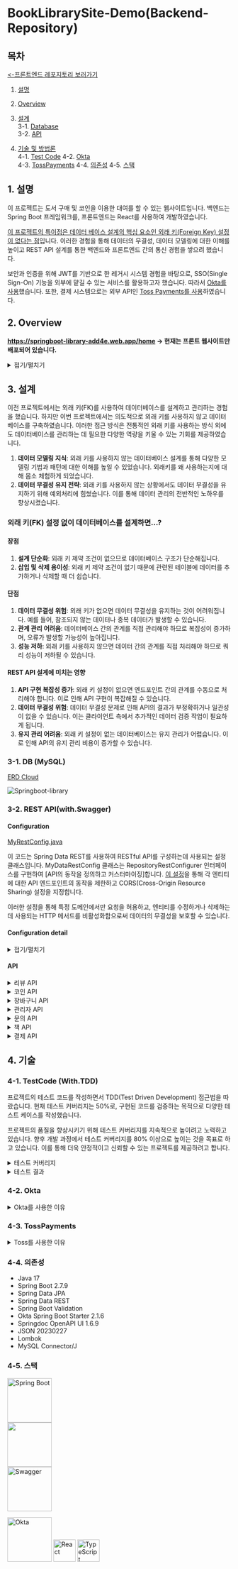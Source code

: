 # BookLibrarySite-Demo(Backend-Repository)

## 목차

[<-프론트엔드 레포지토리 보러가기](https://github.com/Jimoou/BookLibrarySite-Frontend)

1. [설명](#설명)
2. [Overview](#Overview)
3. [설계](#설계)  
   3-1. [Database](#db-mysql)  
   3-2. [API](#rest-api)

4. [기술 및 방법론](#기술-및-방법론)  
   4-1. [Test Code](#4-1-testcode-withtdd)
   4-2. [Okta](#okta)  
   4-3. [TossPayments](#tosspayments)
   4-4. [의존성](#4-4-의존성)
   4-5. [스택](#4-5-스택)

## 1. 설명

이 프로젝트는 도서 구매 및 코인을 이용한 대여를 할 수 있는 웹사이트입니다. 백엔드는 Spring Boot 프레임워크를, 프론트엔드는 React를 사용하여 개발하였습니다.

[이 프로젝트의 특이점은 데이터 베이스 설계의 핵심 요소인 외래 키(Foreign Key) 설정이 없다는 점](#설계)입니다. 이러한 경험을 통해 데이터의 무결성, 데이터 모델링에 대한 이해를 높이고 REST API 설계를 통한 백엔드와 프론트엔드 간의 통신 경험을 쌓으려 했습니다.

보안과 인증을 위해 JWT를 기반으로 한 레거시 시스템 경험을 바탕으로, SSO(Single Sign-On) 기능을 외부에 맡길 수 있는 서비스를 활용하고자 했습니다. 따라서 [Okta를 사용](#okta)했습니다. 또한, 결제 시스템으로는 외부 API인 [Toss Payments를 사용](#tosspayments)하였습니다.

## 2. Overview

**https://springboot-library-add4e.web.app/home
-> 현재는 프론트 웹사이트만 배포되어 있습니다.**

<details>
<summary>접기/펼치기</summary>

### 회원가입/로그인

![springboot-library-로그인회원가](https://user-images.githubusercontent.com/109801772/229055019-52a717c7-7220-4b76-b47d-e04e89ab0f58.gif)

<img width="1423" alt="스크린샷 2023-04-01 오후 4 24 12" src="https://user-images.githubusercontent.com/109801772/229272060-6cec8b07-ce94-4f61-8868-4eb6812b65a0.png">

### 책 검색

![springboot-library-책검색조](https://user-images.githubusercontent.com/109801772/229054937-28e38616-5b47-4d50-ae68-684041fad088.gif)

### 코인 충전/결제

![springboot-library-코인충전결 (1)](https://user-images.githubusercontent.com/109801772/229059384-3e634543-9282-4ae7-bfda-9b28c06de5f5.gif)

### 리뷰 남기기

![springboot-library-책리뷰남기](https://user-images.githubusercontent.com/109801772/229057310-9fb5e7e9-ff4f-419f-aaa1-9dabfeb19ce2.gif)

### 책 대여/반납

![springboot-library-대여반](https://user-images.githubusercontent.com/109801772/229055634-1a170fa9-1f67-49ea-a211-4277d3eae9f0.gif)

### 코인 충전/사용 내역 조회

![springboot-library-코인조](https://user-images.githubusercontent.com/109801772/229055122-3fec4449-6683-452c-b01d-27a2e58f71de.gif)

### 책 장바구니 추가/구매/내역

![springboot-library-책장바구니구](https://user-images.githubusercontent.com/109801772/229055309-55d0f5fc-dcad-4596-ab93-621b93f391df.gif)

### 문의 남기기

![springboot-library-문의남기](https://user-images.githubusercontent.com/109801772/229055093-c6fea8af-b9f1-4e01-bfd0-2e1ab2d715a6.gif)

### 관리자 - 책 추가/삭제

![springboot-library-책추가-삭](https://user-images.githubusercontent.com/109801772/229055409-369f468f-80f5-412d-8364-8a88ae7c6f00.gif)

</details>

## 3. 설계

이전 프로젝트에서는 외래 키(FK)를 사용하여 데이터베이스를 설계하고 관리하는 경험을 했습니다. 하지만 이번 프로젝트에서는 의도적으로 외래 키를 사용하지 않고 데이터베이스를 구축하였습니다. 이러한 접근 방식은 전통적인 외래 키를 사용하는 방식 외에도 데이터베이스를 관리하는 데 필요한 다양한 역량을 키울 수 있는 기회를 제공하였습니다.

1. **데이터 모델링 지식**: 외래 키를 사용하지 않는 데이터베이스 설계를 통해 다양한 모델링 기법과 패턴에 대한 이해를 높일 수 있었습니다. 외래키를 왜 사용하는지에 대해 몸소 체험하게 되었습니다.
2. **데이터 무결성 유지 전략**: 외래 키를 사용하지 않는 상황에서도 데이터 무결성을 유지하기 위해 예외처리에 힘썼습니다. 이를 통해 데이터 관리의 전반적인 노하우를 향상시켰습니다.

### 외래 키(FK) 설정 없이 데이터베이스를 설계하면...?

#### 장점

1. **설계 단순화**: 외래 키 제약 조건이 없으므로 데이터베이스 구조가 단순해집니다.
2. **삽입 및 삭제 용이성**: 외래 키 제약 조건이 없기 때문에 관련된 테이블에 데이터를 추가하거나 삭제할 때 더 쉽습니다.

#### 단점

1. **데이터 무결성 위험**: 외래 키가 없으면 데이터 무결성을 유지하는 것이 어려워집니다. 예를 들어, 참조되지 않는 데이터나 중복 데이터가 발생할 수 있습니다.
2. **관계 관리 어려움**: 데이터베이스 간의 관계를 직접 관리해야 하므로 복잡성이 증가하며, 오류가 발생할 가능성이 높아집니다.
3. **성능 저하**: 외래 키를 사용하지 않으면 데이터 간의 관계를 직접 처리해야 하므로 쿼리 성능이 저하될 수 있습니다.

#### REST API 설계에 미치는 영향

1. **API 구현 복잡성 증가**: 외래 키 설정이 없으면 엔드포인트 간의 관계를 수동으로 처리해야 합니다. 이로 인해 API 구현이 복잡해질 수 있습니다.
2. **데이터 무결성 위험**: 데이터 무결성 문제로 인해 API의 결과가 부정확하거나 일관성이 없을 수 있습니다. 이는 클라이언트 측에서 추가적인 데이터 검증 작업이 필요하게 됩니다.
3. **유지 관리 어려움**: 외래 키 설정이 없는 데이터베이스는 유지 관리가 어렵습니다. 이로 인해 API의 유지 관리 비용이 증가할 수 있습니다.

### 3-1. DB (MySQL)

[ERD Cloud](https://www.erdcloud.com/d/9Dj4MrsP7rT4XK6sD)

![Springboot-library](https://user-images.githubusercontent.com/109801772/229270598-7bcfe4c5-aed4-4bac-8e20-ed7eba3e30ab.png)

### 3-2. REST API(with.Swagger)

#### Configuration

[MyRestConfig.java](https://github.com/Jimoou/BookLibrarySite-Backend/blob/develop/src/main/java/com/reactlibraryproject/springbootlibrary/Config/MyDataRestConfig.java)

이 코드는 Spring Data REST를 사용하여 RESTful API를 구성하는데 사용되는 설정 클래스입니다. MyDataRestConfig 클래스는 RepositoryRestConfigurer 인터페이스를 구현하여 [API의 동작을 정의하고 커스터마이징]합니다. [이 설정](#configuration-detail)을 통해 각 엔티티에 대한 API 엔드포인트의 동작을 제한하고 CORS(Cross-Origin Resource Sharing) 설정을 지정합니다.

이러한 설정을 통해 특정 도메인에서만 요청을 허용하고, 엔티티를 수정하거나 삭제하는 데 사용되는 HTTP 메서드를 비활성화함으로써 데이터의 무결성을 보호할 수 있습니다.

#### Configuration detail

<details>
<summary>접기/펼치기</summary>

- disableHttpMethods: HttpMethod 배열인 theUnsupportedActions에 지정된 HTTP 메서드를 사용하지 못하게 합니다. 여기서는 POST, DELETE, PUT, PATCH 메서드를 사용하지 못하게 설정하였습니다. 이렇게 하면 해당 엔드포인트에서 지원하지 않는 동작을 제한할 수 있습니다.
- CORS 설정: cors.addMapping을 사용하여 허용된 도메인에서 API 엔드포인트에 대한 요청을 허용합니다. 여기서는 theAllowedOrigins 변수에 저장된 도메인만 요청을 허용하도록 설정하였습니다.
- disableHttpMethods 메서드: 이 메서드는 도메인 타입에 대한 지정된 HTTP 메서드를 비활성화하는 역할을 합니다. forDomainType 메서드를 사용하여 특정 엔티티에 적용되도록 지정하고, withItemExposure와 withCollectionExposure를 사용하여 개별 엔티티와 컬렉션에 대해 비활성화할 메서드를 설정합니다.

</details>

#### API

<details>
<summary>리뷰 API</summary>

#### POST

`/api/reviews/secure`  
리뷰 남기기

#### GET

`/api/reviews/secure/user/book`  
리뷰 검증

</details>

<details>
<summary>코인 API</summary>

#### GET

`/api/coins/secure/history/using`  
코인 사용 내역 조회

#### GET

`/api/coins/secure/history/charge`  
코인 충전 내역

#### GET

`/api/coins/secure/count`  
유저의 보유 코인 수

</details>

<details>
<summary>장바구니 API</summary>

#### PUT

`/api/cart-items/secure/increase/item/amount`  
장바구니에서 책 수량 +

#### PUT

`/api/cart-items/secure/delete/item`  
장바구니에서 책 삭제

#### PUT

`/api/cart-items/secure/decrease/item/amount`  
장바구니에서 책 수량 -

#### PUT

`/api/cart-items/secure/add/item`  
장바구니에 책 추가

#### GET

`/api/cart-items/secure`  
유저의 장바구니 목록

</details>

<details>
<summary>관리자 API</summary>

#### PUT

`/api/admin/secure/increase/book/quantity`  
책의 대여 가능 권 수 +

#### PUT

`/api/admin/secure/decrease/book/quantity`  
책의 대여 가능 권 수 -

#### POST

`/api/admin/secure/add/book`  
책 추가

#### DELETE

`/api/admin/secure/delete/book`  
책 삭제

</details>

<details>
<summary>문의 API</summary>

#### PUT

`/api/messages/secure/admin/message`  
관리자의 답변 작성

#### POST

`/api/messages/secure/add/message`  
유저의 문의 작성

</details>

</details>

<details>
<summary>책 API</summary>

#### PUT

`/api/books/secure/return`  
책 반납

#### PUT

`/api/books/secure/renew/loan`  
대여 기간 연장

#### PUT

`/api/books/secure/checkout`  
책 대여

#### GET

`/api/books/secure/ischeckedout/byuser`  
유저가 현재 대여중인 책인지에 대한 검증

#### GET

`/api/books/secure/currentloans`  
유저의 현재 대여중인 책 목록

#### GET

`/api/books/secure/currentloans/count`  
유저가 현재 대여중인 책의 수

</details>

<details>
<summary>결제 API</summary>

#### POST

`/api/payment-histories/secure/confirm`  
결제 승인 API 호출

#### POST

`/api/payment-histories/secure/addpending`  
결제 승인 전 DB에 추가

#### GET

`/api/payment-histories/secure`  
결제 내역 조회

#### DELETE

`/api/payment-histories/secure/delete/fail`  
결제 실패 내역 삭제

</details>

## 4. 기술

### 4-1. TestCode (With.TDD)

프로젝트의 테스트 코드를 작성하면서 TDD(Test Driven Development) 접근법을 따랐습니다. 현재 테스트 커버리지는 50%로, 구현된 코드를 검증하는 목적으로 다양한 테스트 케이스를 작성했습니다.

프로젝트의 품질을 향상시키기 위해 테스트 커버리지를 지속적으로 높이려고 노력하고 있습니다. 향후 개발 과정에서 테스트 커버리지를 80% 이상으로 높이는 것을 목표로 하고 있습니다. 이를 통해 더욱 안정적이고 신뢰할 수 있는 프로젝트를 제공하려고 합니다.

<details>
<summary>테스트 커버리지</summary>

<img width="656" alt="스크린샷 2023-04-01 오후 5 02 19" src="https://user-images.githubusercontent.com/109801772/229273893-6fd6c180-c67a-4c5f-af65-c2d9e3c96f43.png">

</details>

<details>
<summary>테스트 결과</summary>

<img width="682" alt="스크린샷 2023-04-01 오후 5 03 21" src="https://user-images.githubusercontent.com/109801772/229273888-e3e866bb-3f4e-427a-bc38-f55e72f0af56.png">

</details>

### 4-2. Okta

<details>
<summary>Okta를 사용한 이유</summary>

Okta와 비슷한 다른 SSO 서비스로는 Auth0, Keycloak, OneLogin, Google Identity Platform 등이 있습니다. 이들 각각의 서비스는 고유한 기능과 특징을 가지고 있으며, 다양한 상황과 요구에 맞게 선택될 수 있습니다. Okta가 다른 SSO 서비스에 비해 더 나은 점은 다음과 같습니다.

1. **사용자 경험**: Okta는 사용자 친화적인 대시보드와 간편한 설정 과정을 제공합니다. 이로 인해 사용자가 쉽게 서비스를 구축하고 관리할 수 있습니다.

2. **다양한 통합**: Okta는 수많은 사전 구축된 통합을 제공하며, 다양한 웹 애플리케이션과 서비스와의 호환성을 확보합니다. 이를 통해 사용자는 별도의 개발 작업 없이 서드파티 서비스를 쉽게 연동할 수 있습니다.

3. **고급 보안 기능**: Okta는 다양한 보안 기능을 제공하며, 이러한 기능을 쉽게 구현할 수 있도록 지원합니다. 예를 들어, 다단계 인증(MFA), 비밀번호 정책, 사용자 그룹 관리 등의 기능이 있습니다.

4. **확장성**: Okta는 규모가 크거나 작은 조직에서도 사용할 수 있도록 확장성이 높습니다. 이를 통해 사용자는 조직의 성장에 따라 서비스를 쉽게 확장할 수 있습니다.

5. **지원 및 커뮤니티**: Okta는 뛰어난 고객 지원 및 커뮤니티를 제공합니다. 사용자는 문제가 발생했을 때 신속하게 도움을 받을 수 있으며, 다양한 경험을 공유하는 커뮤니티를 통해 지식을 얻을 수 있습니다.

</details>

### 4-3. TossPayments

<details>
<summary>Toss를 사용한 이유</summary>

Toss Payments와 비슷한 다른 결제 서비스로는 Stripe, PayPal, Iamport 등이 있습니다. 이들 각각의 서비스는 고유한 기능과 특징을 가지고 있으며, 다양한 상황과 요구에 맞게 선택될 수 있습니다. Toss Payments가 다른 결제 서비스에 비해 더 나은 점은 다음과 같습니다.

1. **국내 시장 적합성**: Toss Payments는 대한민국 시장에 맞춰진 결제 서비스로, 국내에서 가장 널리 사용되는 카드 및 결제 수단을 지원합니다. 이로 인해 사용자가 국내 시장에서 결제를 원활하게 진행할 수 있습니다.

2. **사용자 경험**: Toss Payments는 사용자 친화적인 결제 환경을 제공하며, 간편한 결제 프로세스를 통해 사용자의 결제 경험을 개선합니다.

3. **통합 및 개발 용이성**: Toss Payments는 API를 통해 손쉽게 통합할 수 있으며, 개발자들이 쉽게 결제 시스템을 구현할 수 있도록 지원합니다. 또한, 개발 가이드 및 예제 코드를 제공하여 개발의 효율성을 높입니다.

4. **안정성 및 보안**: Toss Payments는 안정적인 결제 서비스를 제공하며, 전문적인 보안 인증을 받은 서비스입니다. 이를 통해 사용자의 결제 데이터를 안전하게 보호할 수 있습니다.

5. **지원 및 커뮤니티**: Toss Payments는 뛰어난 고객 지원 및 커뮤니티를 제공합니다. 특히 디스코드 오픈 서버를 통해, 개발자, 사용자는 문제가 발생했을 때 신속하게 도움을 받을 수 있으며, 다양한 경험을 공유하는 커뮤니티를 통해 지식을 얻을 수 있습니다.

</details>

### 4-4. 의존성

- Java 17
- Spring Boot 2.7.9
- Spring Data JPA
- Spring Data REST
- Spring Boot Validation
- Okta Spring Boot Starter 2.1.6
- Springdoc OpenAPI UI 1.6.9
- JSON 20230227
- Lombok
- MySQL Connector/J

### 4-5. 스택

<div style="">

<img src="https://upload.wikimedia.org/wikipedia/commons/thumb/4/44/Spring_Framework_Logo_2018.svg/1200px-Spring_Framework_Logo_2018.svg.png" alt="Spring Boot" width="100"/> <br>
<img src="https://oopy.lazyrockets.com/api/v2/notion/image?src=https%3A%2F%2Fs3-us-west-2.amazonaws.com%2Fsecure.notion-static.com%2Fcc30ef61-cb1a-4636-9e39-5605b66aefee%2FTossPayments_Logo_Primary.png&blockId=b2f47d0c-d37b-4375-86a7-b16000619756&width=3600" width="100"/> <br>
<img src="https://raw.githubusercontent.com/swagger-api/swagger.io/wordpress/images/assets/SW-logo-clr.png" alt="Swagger" width="100"/>

<img src="https://www.okta.com/sites/default/files/Okta_Logo_BrightBlue_Medium-thumbnail.png" alt="Okta" width="100"/>

<img src="https://upload.wikimedia.org/wikipedia/commons/thumb/a/a7/React-icon.svg/1200px-React-icon.svg.png" alt="React" width="50"/>
<img src="https://iconape.com/wp-content/png_logo_vector/typescript.png" alt="TypeScript" width="50"/>

</div>
